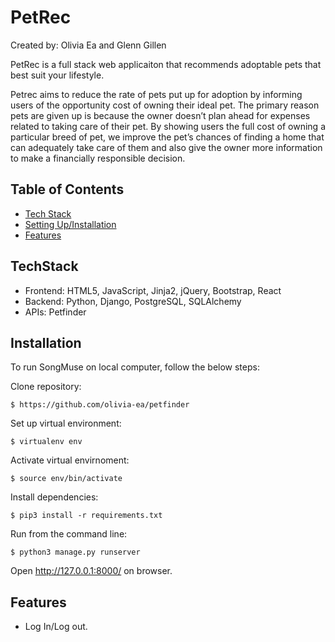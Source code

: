 # PetRec

Created by: Olivia Ea and Glenn Gillen 

PetRec is a full stack web applicaiton that recommends adoptable pets that best suit your lifestyle.

Petrec aims to reduce the rate of pets put up for adoption by informing users of the opportunity cost of owning their ideal pet. The primary reason pets are given up is because the owner doesn’t plan ahead for expenses related to taking care of their pet. By showing users the full cost of owning a particular breed of pet, we improve the pet’s chances of finding a home that can adequately take care of them and also give the owner more information to make a financially responsible decision.


## Table of Contents
* [Tech Stack](#techstack) 
* [Setting Up/Installation](#installation)
* [Features](#features)


## TechStack
* Frontend: HTML5, JavaScript, Jinja2, jQuery, Bootstrap, React 
* Backend: Python, Django, PostgreSQL, SQLAlchemy 
* APIs: Petfinder

## Installation

To run SongMuse on local computer, follow the below steps:

Clone repository: 
```
$ https://github.com/olivia-ea/petfinder
```

Set up virtual environment: 

```
$ virtualenv env
```

Activate virtual envirnoment:
```
$ source env/bin/activate
```

Install dependencies:
```
$ pip3 install -r requirements.txt
```

Run from the command line:
```
$ python3 manage.py runserver
```

Open http://127.0.0.1:8000/ on browser.

## Features

* Log In/Log out.
